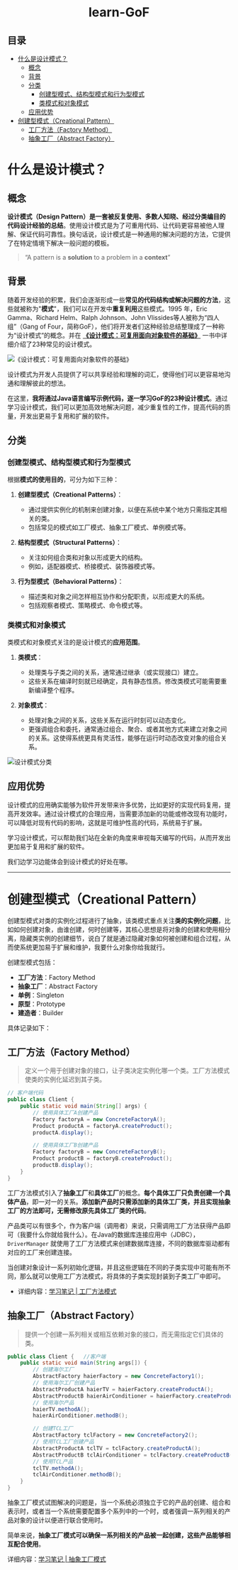 <div align="center">

<h1>learn-GoF</h1>

</div>

<h2>目录</h2>

- [什么是设计模式？](#什么是设计模式)
  - [概念](#概念)
  - [背景](#背景)
  - [分类](#分类)
    - [创建型模式、结构型模式和行为型模式](#创建型模式结构型模式和行为型模式)
    - [类模式和对象模式](#类模式和对象模式)
  - [应用优势](#应用优势)
- [创建型模式（Creational Pattern）](#创建型模式creational-pattern)
  - [工厂方法（Factory Method）](#工厂方法factory-method)
  - [抽象工厂（Abstract Factory）](#抽象工厂abstract-factory)


# 什么是设计模式？

## 概念

**设计模式（Design Pattern）是一套被反复使用、多数人知晓、经过分类编目的代码设计经验的总结**。使用设计模式是为了可重用代码、让代码更容易被他人理解、保证代码可靠性。换句话说，设计模式是一种通用的解决问题的方法，它提供了在特定情境下解决一般问题的模板。

> “A pattern is a **solution** to a problem in a **context**”

## 背景

随着开发经验的积累，我们会逐渐形成一些**常见的代码结构或解决问题的方法**，这些就被称为"**模式**"，我们可以在开发中**重复利用**这些模式。1995 年，Eric Gamma、Richard Helm、Ralph Johnson、John Vlissides等人被称为“四人组”（Gang of Four，简称GoF），他们将开发者们这种经验总结整理成了一种称为“设计模式”的概念。并在 **[《设计模式：可复用面向对象软件的基础》](https://book.douban.com/subject/34262305/)** 一书中详细介绍了23种常见的设计模式。

![《设计模式：可复用面向对象软件的基础》](./images/image-20240112100931575.png)

设计模式为开发人员提供了可以共享经验和理解的词汇，使得他们可以更容易地沟通和理解彼此的想法。

在这里，**我将通过Java语言编写示例代码，逐一学习GoF的23种设计模式**。通过学习设计模式，我们可以更加高效地解决问题，减少重复性的工作，提高代码的质量，开发出更易于复用和扩展的软件。

## 分类

### 创建型模式、结构型模式和行为型模式

根据**模式的使用目的**，可分为如下三种：

1. **创建型模式（Creational Patterns）**：
   - 通过提供实例化的机制来创建对象，以便在系统中某个地方只需指定其相关的类。
   - 包括常见的模式如工厂模式、抽象工厂模式、单例模式等。

2. **结构型模式（Structural Patterns）**：
   - 关注如何组合类和对象以形成更大的结构。
   - 例如，适配器模式、桥接模式、装饰器模式等。

3. **行为型模式（Behavioral Patterns）**：
   - 描述类和对象之间怎样相互协作和分配职责，以形成更大的系统。
   - 包括观察者模式、策略模式、命令模式等。

### 类模式和对象模式

类模式和对象模式关注的是设计模式的**应用范围**。

1. **类模式**：
   - 处理类与子类之间的关系，通常通过继承（或实现接口）建立。
   - 这些关系在编译时刻就已经确定，具有静态性质。修改类模式可能需要重新编译整个程序。

2. **对象模式**：
   - 处理对象之间的关系，这些关系在运行时刻可以动态变化。
   - 更强调组合和委托，通常通过组合、聚合、或者其他方式来建立对象之间的关系。这使得系统更具有灵活性，能够在运行时动态改变对象的组合关系。

![设计模式分类](./images/designpatterns.png)

## 应用优势

设计模式的应用确实能够为软件开发带来许多优势，比如更好的实现代码复用，提高开发效率。通过设计模式的合理应用，当需要添加新的功能或修改现有功能时，可以降低对现有代码的影响，这就是可维护性高的代码，系统易于扩展。

学习设计模式，可以帮助我们站在全新的角度来审视每天编写的代码，从而开发出更加易于复用和扩展的软件。

我们边学习边能体会到设计模式的好处在哪。

---

# 创建型模式（Creational Pattern）

创建型模式对类的实例化过程进行了抽象，该类模式重点关注**类的实例化问题**，比如如何创建对象，由谁创建，何时创建等，其核心思想是将对象的创建和使用相分离，隐藏类实例的创建细节，说白了就是通过隐藏对象如何被创建和组合过程，从而使系统更加易于扩展和维护，我要什么对象你给我就行。

创建型模式包括：

- **工厂方法**：Factory Method
- **抽象工厂**：Abstract Factory
- **单例**：Singleton
- **原型**：Prototype
- **建造者**：Builder

具体记录如下：

## 工厂方法（Factory Method）

> 定义一个用于创建对象的接口，让子类决定实例化哪一个类。工厂方法模式使类的实例化延迟到其子类。

```java
// 客户端代码
public class Client {
    public static void main(String[] args) {
        // 使用具体工厂A创建产品
        Factory factoryA = new ConcreteFactoryA();
        Product productA = factoryA.createProduct();
        productA.display();

        // 使用具体工厂B创建产品
        Factory factoryB = new ConcreteFactoryB();
        Product productB = factoryB.createProduct();
        productB.display();
    }
}
```

工厂方法模式引入了**抽象工厂**和**具体工厂**的概念。**每个具体工厂只负责创建一个具体产品**，即一对一的关系。**添加新产品时只需添加新的具体工厂类，并且实现抽象工厂的方法即可，无需修改原先具体工厂类的代码**。

产品类可以有很多个，作为客户端（调用者）来说，只需调用工厂方法获得产品即可（我要什么你就给我什么）。在Java的数据库连接应用中（JDBC），`DriverManager` 就使用了工厂方法模式来创建数据库连接，不同的数据库驱动都有对应的工厂来创建连接。

当创建对象设计一系列初始化逻辑，并且这些逻辑在不同的子类实现中可能有所不同，那么就可以使用工厂方法模式，将具体的子类实现封装到子类工厂中即可。

- 详细内容：[学习笔记 | 工厂方法模式](./note/1_01_Factory_Method.md)

## 抽象工厂（Abstract Factory）

> 提供一个创建一系列相关或相互依赖对象的接口，而无需指定它们具体的类。

```java
public class Client {   //客户端
    public static void main(String args[]) {
        // 创建海尔工厂
        AbstractFactory haierFactory = new ConcreteFactory1();
        // 使用海尔工厂创建产品
        AbstractProductA haierTV = haierFactory.createProductA();
        AbstractProductB haierAirConditioner = haierFactory.createProductB();
        // 使用海尔产品
        haierTV.methodA();
        haierAirConditioner.methodB();

        // 创建TCL工厂
        AbstractFactory tclFactory = new ConcreteFactory2();
        // 使用TCL工厂创建产品
        AbstractProductA tclTV = tclFactory.createProductA();
        AbstractProductB tclAirConditioner = tclFactory.createProductB();
        // 使用TCL产品
        tclTV.methodA();
        tclAirConditioner.methodB();
    }
}
```

抽象工厂模式试图解决的问题是，当一个系统必须独立于它的产品的创建、组合和表示时，或者当一个系统需要配置多个系列中的一个时，或者强调一系列相关的产品对象的设计以便进行联合使用时。

简单来说，**抽象⼯⼚模式可以确保⼀系列相关的产品被⼀起创建，这些产品能够相互配合使⽤**。

详细内容：[学习笔记 | 抽象工厂模式](./note/1_02_Abstract_Factory_Pattern.md)

